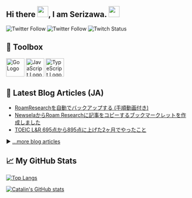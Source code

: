 ## Hi there <img src="https://raw.githubusercontent.com/MartinHeinz/MartinHeinz/master/wave.gif" width="30px">, I am Serizawa. <img src="https://github.githubassets.com/images/mona-whisper.gif" width="30px">

![Twitter Follow](https://img.shields.io/twitter/follow/serizawa_jp?style=social)
![Twitter Follow](https://img.shields.io/twitter/follow/serizawa_eng?style=social)
![Twitch Status](https://img.shields.io/twitch/status/serizawa_jp?style=social)

## 🧰 Toolbox


<img src="https://cdn.worldvectorlogo.com/logos/go-6.svg" alt="Go Logo" width="50" height="50"/> <img src="https://cdn.worldvectorlogo.com/logos/logo-javascript.svg" alt="JavaScript Logo" width="50" height="50"/> <img src="https://cdn.worldvectorlogo.com/logos/typescript.svg" alt="TypeScript Logo" width="50" height="50"/>


## 📘 Latest Blog Articles (JA)

<!-- BLOG-POST-LIST:START -->
- [RoamResearchを自動でバックアップする (手順動画付き)](https://note.com/serizawa_jp/n/n859b1026f722)
- [NewselaからRoam Researchに記事をコピーするブックマークレットを作成しました](https://note.com/serizawa_jp/n/n3a5b52920957)
- [TOEIC L&R 695点から895点に上げた2ヶ月でやったこと](https://note.com/serizawa_jp/n/n957bf5a25f79)
<!-- BLOG-POST-LIST:END -->

▶ [...more blog articles](https://note.com/serizawa_jp/)

## &#x1f4c8; My GitHub Stats

[![Top Langs](https://github-readme-stats.vercel.app/api/top-langs/?username=serizawa-jp&hide=java,html,css&theme=radical)](https://github.com/anuraghazra/github-readme-stats)

[![Catalin's GitHub stats](https://github-readme-stats.vercel.app/api?username=serizawa-jp&theme=radical)](https://github.com/anuraghazra/github-readme-stats)
